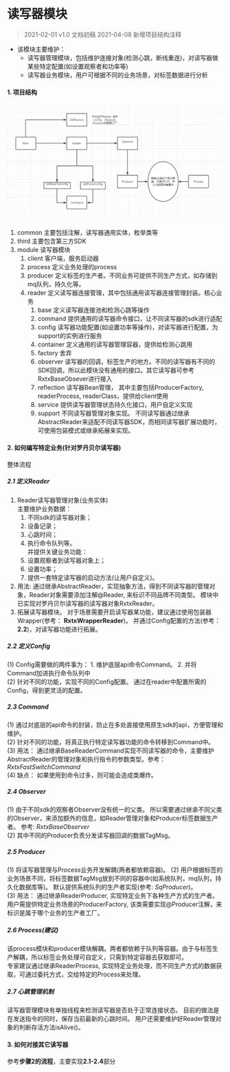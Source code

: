 # 读写器模块

> 2021-02-01 v1.0 文档初稿
> 2021-04-08 新增项目结构注释


+ 该模块主要维护：
    * 读写器管理模块，包括维护连接对象(检测心跳，断线重连)，对读写器做某些特定配置(如设置观察者和功率等)
    * 读写器业务模块，用户可根据不同的业务场景，对标签数据进行分析
    

#### 1. 项目结构 
![项目结构图](./流程图.png)  
1. common 主要包括注解，读写器通用实体，枚举类等  
2. third 主要包含第三方SDK  
3. module 读写器模块
    1. client 客户端，服务启动器
    2. process 定义业务处理的process
    3. producer 定义标签的生产者。不同业务可提供不同生产方式，如存储到mq队列，持久化等。
    4. reader 定义读写器连接管理，其中包括通用读写器连接管理封装。核心业务
        1. base 定义读写器连接池和检测心跳等操作
        2. command 提供通用的读写器命令接口，让不同读写器的sdk进行适配
        3. config 读写器功能配置(如设置功率等操作)，对读写器进行配置，为support的实例进行服务
        4. container 定义通用的读写器管理容器，提供给检测心跳用
        5. factory 舍弃
        6. observer 读写器的回调，标签生产的地方。不同的读写器有不同的SDK回调，所以此模块没有通用的接口。其它读写器可参考RxtxBaseObsever进行接入
        7. reflection 读写器Bean管理， 其中主要包括ProducerFactory, readerProcess, readerClass，提供给client使用
        8. service 提供读写器管理状态持久化接口，用户自定义实现
        9. support 不同读写器管理对象实现。 不同读写器通过继承AbstractReader来适配不同读写器SDK，而相同读写器扩展功能时，可使用包装模式或继承拓展来实现。




#### 2. 如何编写特定业务(针对罗丹贝尔读写器)
整体流程

##### 2.1 定义Reader 
1. Reader读写器管理对象(业务实体)  
主要维护业务数据：
    1. 不同sdk的读写器对象； 
    2. 设备记录；
    3. 心跳时间；
    4. 执行命令队列等。  
并提供关键业务功能：
    1. 设置观察者到读写器对象上； 
    2. 设置功率； 
    3. 提供一套特定读写器的启动方法(让用户自定义)。
2. 用法: 通过继承AbstractReader，实现抽象方法，得到不同读写器的管理对象，Reader对象需要添加注解@Reader, 来标识不同品牌不同类型。 模块中已实现对罗丹贝尔读写器的读写器对象RxtxReader。  
3. 拓展读写器模块。 对于场景需要开启读写器某功能，建议通过使用包装器Wrapper(参考： **RxtxWrapperReader**)。 并通过Config配置的方法(参考：**2.2**)，对读写器功能进行拓展。 


##### 2.2 定义Config
(1) Config需要做的两件事为： 1. 维护底层api命令Command。 2. 并将Command加进执行命令队列中  
(2) 针对不同的功能，实现不同的Config配置。 通过在reader中配置所需的Config，得到更灵活的配置。

##### 2.3 Command
(1) 通过对底层的api命令的封装，防止在多处直接使用原生sdk的api，方便管理和维护。  
(2) 针对不同的功能，将真正执行特定读写器功能的命令转移到Command中。   
(3) 用法： 通过继承BaseReaderCommand实现不同读写器的命令，主要维护AbstractReader的管理对象和执行指令的参数类型。参考： *RxtxFastSwitchCommand*  
(4) 缺点： 如果使用到命令过多，则可能会造成类爆炸。


##### 2.4 Observer
(1) 由于不同sdk的观察者Observer没有统一的父类。 所以需要通过继承不同父类的Observer，来添加额外的信息，如Reader管理对象和Producer标签数据生产者。 参考: *RxtxBaseObserver*  
(2) 其中不同的Producer负责分发读写器回调的数据TagMsg。 

##### 2.5 Producer
(1) 将读写器管理与Process业务开发解耦(两者都依赖容器)。 
(2) 用户根据标签的业务场景不同，将标签数据TagMsg放到不同的容器中(如系统队列，mq队列，持久化数据库等)。 默认提供系统队列的生产者实现(参考: *SqProducer*)。  
(3) 用法： 通过继承ReaderProducer, 实现特定业务下各种生产方式的生产者。 用户需提供特定业务场景的ProducerFactory, 该类需要实现@Producer注解，来标识是属于哪个业务的生产者工厂。


##### 2.6 Process(建议)
该process模块和producer模块解耦。两者都依赖于队列等容器。由于与标签生产解耦，所以标签业务处理可自定义，只需到特定容器去获取即可。  
专家建议通过继承ReaderProcess, 实现特定业务处理，而不同生产方式的数据获取，可通过委托方式，交给特定的Process来处理。

##### 2.7 心跳管理机制
读写器管理模块有单独线程来检测读写器是否处于正常连接状态。 目前的做法是在发送指令的同时，保存当前最新的心跳时间。 用户还需要维护好Reader管理对象的判断存活方法isAlive()。


#### 3. 如何对接其它读写器
参考**步骤2的流程**，主要实现**2.1-2.4**部分
